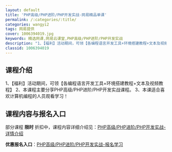 ```yaml
---
layout: default
title: 'PHP高级/PHP进阶/PHP开发实战-网易精品单课'
permalink: /:categories/:title/
categories: wangyi2
tags: 网易提供
cover: 1006394019.jpg
keywords: 精选网课,网易云课堂,PHP高级/PHP进阶/PHP开发实战
description: "1、【福利】活动期间，可领【各编程语言开发工具+环境搭建教程+文本及视频教程】2、本课程主要分享PHP高级/PHP进阶/PHP开发实战课程。3、本课适合喜欢计算机编程的人员观看学习！PHP高"
classid: 1006394019
---
```


## 课程介绍

1、【福利】活动期间，可领【各编程语言开发工具+环境搭建教程+文本及视频教程】
2、本课程主要分享PHP高级/PHP进阶/PHP开发实战课程。
3、本课适合喜欢计算机编程的人员观看学习！

## 课程内容与报名入口

部分课程 **限时** 折扣中，课程内容详细介绍见：[PHP高级/PHP进阶/PHP开发实战-详情介绍](https://study.163.com/course/introduction/1006394019.htm?share=1&shareId=1025206652&utm_campaign=share&utm_medium=iphoneShare&utm_source=&utm_u=1025206652)

**优惠报名入口**：[PHP高级/PHP进阶/PHP开发实战-报名学习](https://study.163.com/course/introduction/1006394019.htm?share=1&shareId=1025206652&utm_campaign=share&utm_medium=iphoneShare&utm_source=&utm_u=1025206652)

